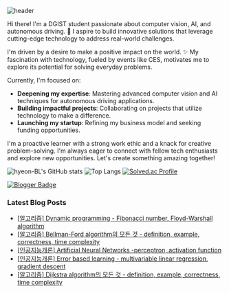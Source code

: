 ![header](https://capsule-render.vercel.app/api?type=wave&color=auto&height=300&section=header&text=Hyeon's%20Github&fontSize=90)

Hi there! I'm a DGIST student passionate about computer vision, AI, and autonomous driving. 🚗 I aspire to build innovative solutions that leverage cutting-edge technology to address real-world challenges.

I'm driven by a desire to make a positive impact on the world. ✨ My fascination with technology, fueled by events like CES, motivates me to explore its potential for solving everyday problems.

Currently, I'm focused on:

 - **Deepening my expertise**: Mastering advanced computer vision and AI techniques for autonomous driving applications.
 - **Building impactful projects**: Collaborating on projects that utilize technology to make a difference.
 - **Launching my startup**: Refining my business model and seeking funding opportunities.

I'm a proactive learner with a strong work ethic and a knack for creative problem-solving.  I'm always eager to connect with fellow tech enthusiasts and explore new opportunities. Let's create something amazing together!


![hyeon-BL's GitHub stats](https://github-readme-stats.vercel.app/api?username=hyeon-BL&show_icons=true&theme=radical)
![Top Langs](https://github-readme-stats.vercel.app/api/top-langs/?username=hyeon-BL&layout=compact&hide=Jupyter%20Notebook)
[![Solved.ac Profile](http://mazassumnida.wtf/api/generate_badge?boj=lhbj1115)](https://solved.ac/lhbj1115)



[![Blogger Badge](https://img.shields.io/badge/Tech%20Blog-555263?style=flat&logoColor=white)](https://hyeondev.blogspot.com/)
### Latest Blog Posts

- [[알고리즘] Dynamic programming - Fibonacci number, Floyd-Warshall algorithm](https://hyeondev.blogspot.com/2024/11/dynamic-programming-fibonacci-number.html)
- [[알고리즘] Bellman-Ford algorithm의 모든 것 - definition, example, correctness, time complexity](https://hyeondev.blogspot.com/2024/11/bellman-ford-algorithm-definition.html)
- [[인공지능개론] Artificial Neural Networks -perceptron, activation function](https://hyeondev.blogspot.com/2024/11/artificial-neural-networks-perceptron.html)
- [[인공지능개론] Error based learning - multivariable linear regression, gradient descent](https://hyeondev.blogspot.com/2024/11/error-based-learning-multivariable.html)
- [[알고리즘] Dijkstra algorithm의 모든 것 - definition, example, correctness, time complexity](https://hyeondev.blogspot.com/2024/11/dijkstra-algorithm-definition-example.html)


